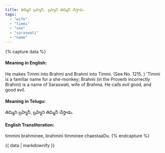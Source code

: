 ```yaml
---
title: తిమ్మిని బ్రహ్మినీ, బ్రహ్మిని తిమ్మినీ చేస్తాడు.
tags:
  - "wife"
  - "timmi"
  - "see"
  - "saraswati"
  - "name"
---
```


{% capture data %}
#### Meaning in English:
He makes Timmi into Brahmi and Brahmi into Timmi.
(See No. 1215. )
'Timmi is a familiar name for a she-monkey; Brahmi (in the Proverb incorrectly Brahmi) is a name of Saraswati, wife of Brahma.
He calls evil good, and good evil.

#### Meaning in Telugu:
తిమ్మిని బ్రహ్మినీ, బ్రహ్మిని తిమ్మినీ చేస్తాడు.

#### English Transliteration:
timmini brahminee, brahmini timminee chaestaaDu.
{% endcapture %}

{{ data | markdownify }}

